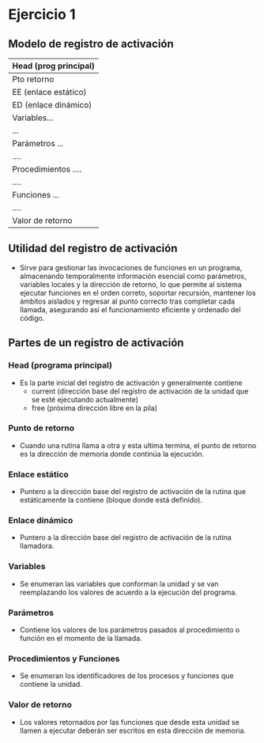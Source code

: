 # Ejercicio 1

## Modelo de registro de activación
| Head (prog principal)     |
|---------------------------|
| Pto retorno               |
| EE (enlace estático)      |
| ED (enlace dinámico)      |
| Variables...              |
| ...                       |
| Parámetros ...            |
| ….                        |
| Procedimientos ….         |
| ….                        |
| Funciones ...             |
| ….                        |
| Valor de retorno          |

## Utilidad del registro de activación
- Sirve para gestionar las invocaciones de funciones en un programa, almacenando temporalmente información esencial como parámetros, variables locales y la dirección de retorno, lo que permite al sistema ejecutar funciones en el orden correto, soportar recursión, mantener los ámbitos aislados y regresar al punto correcto tras completar cada llamada, asegurando así el funcionamiento eficiente y ordenado del código.
## Partes de un registro de activación
### Head (programa principal)
- Es la parte inicial del registro de activación y generalmente contiene
  - current (dirección base del registro de activación de la unidad que se esté ejecutando actualmente)
  - free (próxima dirección libre en la pila)
### Punto de retorno
- Cuando una rutina llama a otra y esta ultima termina, el punto de retorno es la dirección de memoria donde continúa la ejecución.
### Enlace estático
- Puntero a la dirección base del registro de activación de la rutina que estáticamente la contiene (bloque donde está definido).
### Enlace dinámico
- Puntero a la dirección base del registro de activación de la rutina llamadora.
### Variables
- Se enumeran las variables que conforman la unidad y se van reemplazando los valores de acuerdo a la ejecución del programa.
### Parámetros
- Contiene los valores de los parámetros pasados al procedimiento o función en el momento de la llamada.
### Procedimientos y Funciones
- Se enumeran los identificadores de los procesos y funciones que contiene la unidad.
### Valor de retorno
- Los valores retornados por las funciones que desde esta unidad se llamen a ejecutar deberán ser escritos en esta dirección de memoria.